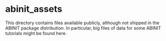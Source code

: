 # abinit_assets
This directory contains files available publicly, although not shipped in the ABINIT package distribution.
In particular, big files of data for some ABINIT tutorials might be found here.
